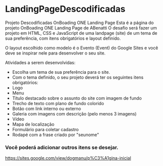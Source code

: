 # LandingPageDescodificadas
Projeto Descodificadas OnBoading ONE Landing Page
Esta é a página do projeto OnBoading ONE Landing Page de ABenatti
O desafio será fazer um projeto em HTML, CSS e JavaScript de uma landpage (site) de um tema de sua preferência, com itens obrigatórios e layout definido.

O layout escolhido como modelo é o Evento (Event) do Google Sites e você deve se inspirar nele para desenvolver o seu site.

 Atividades a serem desenvolvidas:
* Escolha um tema de sua preferência para o site.
* Com o tema definido, o seu projeto deverá ter os seguintes itens obrigatórios:
* Logo
* Menu
* Título destacado sobre o assunto do site com imagem de fundo
* Trecho de texto com plano de fundo colorido
* Botão com link interno ou externo
* Galeria com imagens com descrição (pelo menos 3 imagens)
* Vídeo
* Mapa de localização
* Formulário para coletar cadastro
* Rodapé com a frase criado por "seunome"

### Você poderá adicionar outros itens se desejar.

https://sites.google.com/view/dogmanu/p%C3%A1gina-inicial
